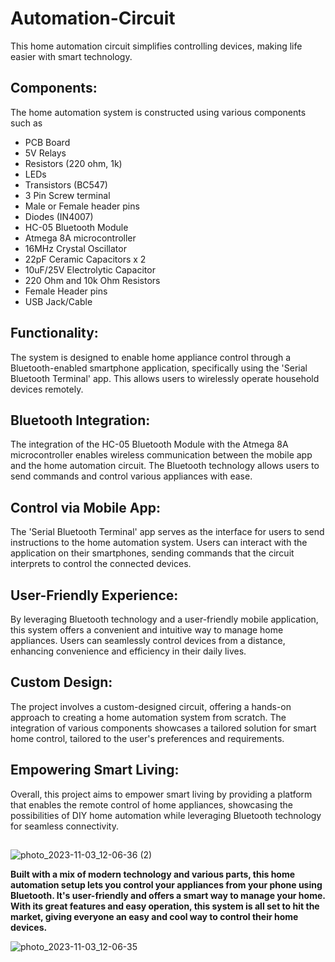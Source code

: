 # Automation-Circuit
This home automation circuit simplifies controlling devices, making life easier with smart technology.

## Components: 
The home automation system is constructed using various components such as 
* PCB Board
* 5V Relays
* Resistors (220 ohm, 1k)
* LEDs
* Transistors (BC547)
* 3 Pin Screw terminal
* Male or Female header pins
* Diodes (IN4007)
* HC-05 Bluetooth Module
* Atmega 8A microcontroller
* 16MHz Crystal Oscillator
* 22pF Ceramic Capacitors x 2
* 10uF/25V Electrolytic Capacitor
* 220 Ohm and 10k Ohm Resistors
* Female Header pins
* USB Jack/Cable

## Functionality: 
The system is designed to enable home appliance control through a Bluetooth-enabled smartphone application, specifically using the 'Serial Bluetooth Terminal' app. This allows users to wirelessly operate household devices remotely.

## Bluetooth Integration:
The integration of the HC-05 Bluetooth Module with the Atmega 8A microcontroller enables wireless communication between the mobile app and the home automation circuit. The Bluetooth technology allows users to send commands and control various appliances with ease.

## Control via Mobile App: 
The 'Serial Bluetooth Terminal' app serves as the interface for users to send instructions to the home automation system. Users can interact with the application on their smartphones, sending commands that the circuit interprets to control the connected devices.

## User-Friendly Experience:
By leveraging Bluetooth technology and a user-friendly mobile application, this system offers a convenient and intuitive way to manage home appliances. Users can seamlessly control devices from a distance, enhancing convenience and efficiency in their daily lives.

## Custom Design:
The project involves a custom-designed circuit, offering a hands-on approach to creating a home automation system from scratch. The integration of various components showcases a tailored solution for smart home control, tailored to the user's preferences and requirements.

## Empowering Smart Living:
Overall, this project aims to empower smart living by providing a platform that enables the remote control of home appliances, showcasing the possibilities of DIY home automation while leveraging Bluetooth technology for seamless connectivity.

## 



![photo_2023-11-03_12-06-36 (2)](https://github.com/Ayush-kaithwas/Automation-Circuit/assets/81899363/f668fdf1-f21f-4592-aa17-1141baf7a5c1)

 **Built with a mix of modern technology and various parts, this home automation setup lets you control your appliances from your phone using Bluetooth. It's user-friendly and offers a smart way to manage your home. With its great features and easy operation, this system is all set to hit the market, giving everyone an easy and cool way to control their home devices.**

![photo_2023-11-03_12-06-35](https://github.com/Ayush-kaithwas/Automation-Circuit/assets/81899363/5b23741c-6367-4a03-b34d-cdbca60df3b9)


